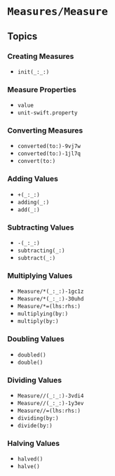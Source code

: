 # ``Measures/Measure``

## Topics

### Creating Measures

- ``init(_:_:)``

### Measure Properties

- ``value``
- ``unit-swift.property``

### Converting Measures

- ``converted(to:)-9vj7w``
- ``converted(to:)-1jl7q``
- ``convert(to:)``

### Adding Values

- ``+(_:_:)``
- ``adding(_:)``
- ``add(_:)``

### Subtracting Values

- ``-(_:_:)``
- ``subtracting(_:)``
- ``subtract(_:)``

### Multiplying Values

- ``Measure/*(_:_:)-1gc1z``
- ``Measure/*(_:_:)-30uhd``
- ``Measure/*=(lhs:rhs:)``
- ``multiplying(by:)``
- ``multiply(by:)``

### Doubling Values

- ``doubled()``
- ``double()``

### Dividing Values

- ``Measure//(_:_:)-3vdi4``
- ``Measure//(_:_:)-1y3ev``
- ``Measure//=(lhs:rhs:)``
- ``dividing(by:)``
- ``divide(by:)``

### Halving Values

- ``halved()``
- ``halve()``
